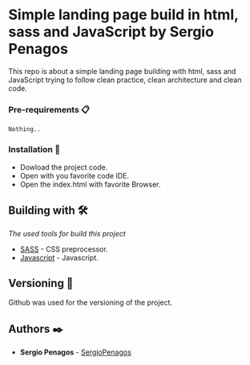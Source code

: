 
# Simple landing page build in html, sass and JavaScript by Sergio Penagos 


This repo is about a simple landing page building with html, sass and JavaScript trying to follow clean practice, clean architecture and clean code.

### Pre-requirements 📋

```
Nothing..
```

### Installation 🔧

- Dowload the project code.
- Open with you favorite code IDE.
- Open the index.html with favorite Browser.





## Building with 🛠️

_The used tools for build this project_
* [SASS](https://sass-lang.com/) - CSS preprocessor.
* [Javascript](https://developer.mozilla.org/es/docs/Web/JavaScript) - Javascript.

## Versioning 📌

Github was used for the versioning of the project.

## Authors ✒️

* **Sergio Penagos** - [SergioPenagos](https://github.com/Semi-dios)
